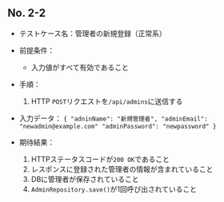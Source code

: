 ## No. 2-2

- テストケース名：管理者の新規登録（正常系）
  
- 前提条件：
  - 入力値がすべて有効であること
  
- 手順：
  1. HTTP `POST`リクエストを`/api/admins`に送信する
   
- 入力データ：
  `{
    "adninName": "新規管理者",
    "adminEmail": "newadmin@example.com"
    "adminPassword": "newpassword"
  }`

- 期待結果：
  1. HTTPステータスコードが`200 OK`であること
  2. レスポンスに登録された管理者の情報が含まれていること
  3. DBに管理者が保存されていること
  4. `AdminRepository.save()`が1回呼び出されていること
